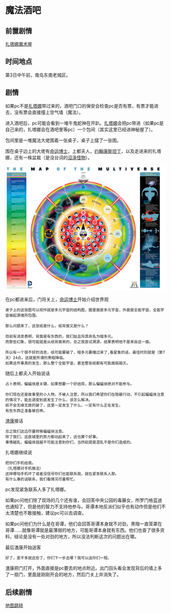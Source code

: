 # 魔法酒吧

## 前置剧情

[扎塔娜魔术屋](../节点事件/魔术屋.md)

## 时间地点

第3日中午前，南岛东南老城区。

## 剧情

如果pc不是[扎塔娜](../人物/z.md)带过来的，酒吧门口的保安会检查pc是否有票，有票才能进去，没有票会直接撞上空气墙（魔法）。

进入酒吧后，pc可能会看到一堆牛鬼蛇神在开趴。[扎塔娜](../人物/z.md)会把pc带进（如果pc是自己来的，扎塔娜会在酒吧里等pc）一个包间（其实这里已经进神秘屋了）。

包间里是一堆魔法大佬围着一张桌子，桌子上摆了一张图。

围在桌子边上的大佬有[命运博士](../人物/命运博士.md)，上都夫人，[约翰康斯坦丁](../人物/渣康.md)，以及走进来的扎塔娜，还有一株盆栽（是没台词的[沼泽怪物](../人物/沼泽怪物.md)）。

![dc多元宇宙](../image/%E5%A4%9A%E5%85%83%E5%AE%87%E5%AE%99.png)



在pc都进来后，门将关上，[命运博士](../人物/命运博士.md)开始介绍世界观

    桌子上的这张图可以视作就是多元宇宙的结构图，圈里面是多元宇宙，外面是全能宇宙，全能宇宙被起源墙所包围。

    那么问题来了，这张纸是什么，纸背面又是什么？

    目前有消息表明，背面是有东西的，我们姑且将其命名为暗多元。
    而那些幻象，很可能就是从纸背面来的，总之我尝试溯源，结果表明他不是来自这一面。

    所以有一个很不好的消息，纸可能要破了，暗多元要撞过来了,看星象的话，最佳时刻就是（第7天）24点，这就是所谓的黑暗降临。
    如果这件事真的发生，那么整个全能宇宙，甚至整张纸都有可能面临毁灭。

随后上都夫人开始说话

    占卜表明，蝙蝠侠是关键，如果想要一个好结局，那么蝙蝠侠绝对不能参与。

    你们现在还是故事里的小人物，不被人注意，所以我们希望你们在隐蔽行动，不引起蝙蝠侠注意的情况下，能去调查到底发生了什么，该怎么解决。
    纸不会无缘无故的破了，这里一定发生了什么，一定有什么正在发生。
    有些东西正准备被召唤。

[渣康](../人物/渣康.md)接话

    总之我们这边尽量转移蝙蝠侠注意。
    除了我们，这座城里的势力都动起来了，这也算个好事。
    事情越乱，蝙蝠侠就越不可能注意到你们，当然前提是混乱不是你们造成的。

扎塔娜继续说

    把你们手机给我。
    （扎塔娜对手机施法）
    这样哪怕手机坏了或者没信号你们也能联系我，就在紧急联系人那。
    有什么事的话联系，我们看情况尽量帮忙。

pc发现紧急联系人多了扎塔娜。

如果pc问他们除了现场的几个还有谁，会回答中央公园的毒藤女，所罗门格蓝迪也通知了，但是他的智力不支持他参与。哥谭本地反派们似乎也有动作但是他们不太清楚也不敢接触，建议pc可以去调查。

如果pc问他们为什么是在哥谭，他们会回答哥谭本身就不对劲，黑暗一直笼罩在哥谭……就像哥谭就是最薄弱的地方，可能哥谭本身就有东西。他们也查了很多资料，结论是没有一处对劲的地方，所以没法判断这次的问题出在哪。

最后渣康开始送客

    好了，差不多就这些了，你们下一步去哪？我可以送你们一程。

渣康把门打开，外面直接是pc要去的地点附近。出门回头看会发现背后的墙上多了一扇门，里面是刚刚开会的地方，然后门关上并消失了。

## 后续剧情

[地图跳转](../地图跳转.md)